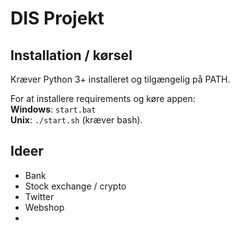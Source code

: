 # DIS Projekt

## Installation / kørsel

Kræver Python 3+ installeret og tilgængelig på PATH.

For at installere requirements og køre appen:  
**Windows**: `start.bat`  
**Unix**: `./start.sh` (kræver bash).

## Ideer

- Bank
- Stock exchange / crypto
- Twitter
- Webshop
- 